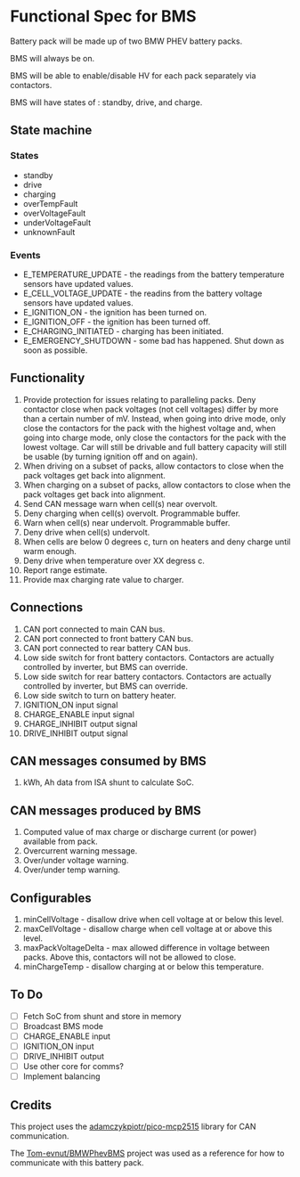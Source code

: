 # Functional Spec for BMS

Battery pack will be made up of two BMW PHEV battery packs.

BMS will always be on.

BMS will be able to enable/disable HV for each pack separately via contactors.

BMS will have states of : standby, drive, and charge.

## State machine

### States
* standby
* drive
* charging
* overTempFault
* overVoltageFault
* underVoltageFault
* unknownFault

### Events
* E_TEMPERATURE_UPDATE  - the readings from the battery temperature sensors have
                          updated values.
* E_CELL_VOLTAGE_UPDATE - the readins from the battery voltage sensors have
                          updated values.
* E_IGNITION_ON         - the ignition has been turned on.
* E_IGNITION_OFF        - the ignition has been turned off.
* E_CHARGING_INITIATED  - charging has been initiated.
* E_EMERGENCY_SHUTDOWN  - some bad has happened. Shut down as soon as possible.

## Functionality

1. Provide protection for issues relating to paralleling packs. Deny contactor
   close when pack voltages (not cell voltages) differ by more than a certain
   number of mV. Instead, when going into drive mode, only close the
   contactors for the pack with the highest voltage and, when going into charge
   mode, only close the contactors for the pack with the lowest voltage. Car
   will still be drivable and full battery capacity will still be usable (by
   turning ignition off and on again).
2. When driving on a subset of packs, allow contactors to close when the pack
   voltages get back into alignment.
3. When charging on a subset of packs, allow contactors to close when the pack
   voltages get back into alignment.
4. Send CAN message warn when cell(s) near overvolt.
5. Deny charging when cell(s) overvolt. Programmable buffer.
6. Warn when cell(s) near undervolt. Programmable buffer.
7. Deny drive when cell(s) undervolt.
8. When cells are below 0 degrees c, turn on heaters and deny charge until warm
   enough.
9. Deny drive when temperature over XX degress c.
10. Report range estimate.
11. Provide max charging rate value to charger.

## Connections

1. CAN port connected to main CAN bus.
2. CAN port connected to front battery CAN bus.
3. CAN port connected to rear battery CAN bus.
4. Low side switch for front battery contactors. Contactors are actually controlled by inverter, but BMS can override.
5. Low side switch for rear battery contactors. Contactors are actually controlled by inverter, but BMS can override.
6. Low side switch to turn on battery heater.
7. IGNITION_ON input signal
8. CHARGE_ENABLE input signal
9. CHARGE_INHIBIT output signal
10. DRIVE_INHIBIT output signal

## CAN messages consumed by BMS

1. kWh, Ah data from ISA shunt to calculate SoC.

## CAN messages produced by BMS

1. Computed value of max charge or discharge current (or power) available from
   pack.
2. Overcurrent warning message.
3. Over/under voltage warning.
4. Over/under temp warning.

## Configurables

1. minCellVoltage - disallow drive when cell voltage at or below this level.
2. maxCellVoltage - disallow charge when cell voltage at or above this level.
3. maxPackVoltageDelta - max allowed difference in voltage between packs. Above
   this, contactors will not be allowed to close.
4. minChargeTemp - disallow charging at or below this temperature.

## To Do

- [ ] Fetch SoC from shunt and store in memory
- [ ] Broadcast BMS mode
- [ ] CHARGE_ENABLE input
- [ ] IGNITION_ON input
- [ ] DRIVE_INHIBIT output
- [ ] Use other core for comms?
- [ ] Implement balancing

## Credits

This project uses the [adamczykpiotr/pico-mcp2515](https://github.com/adamczykpiotr/pico-mcp2515) 
library for CAN communication.

The [Tom-evnut/BMWPhevBMS](https://github.com/Tom-evnut/BMWPhevBMS) project was
used as a reference for how to communicate with this battery pack.
